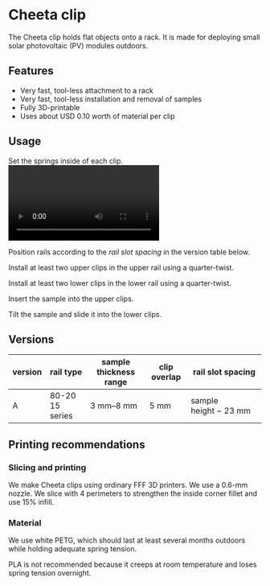 # Cheeta clip
The Cheeta clip holds flat objects onto a rack. It is made for deploying small solar photovoltaic (PV) modules outdoors.

## Features
- Very fast, tool-less attachment to a rack
- Very fast, tool-less installation and removal of samples
- Fully 3D-printable
- Uses about USD 0.10 worth of material per clip

## Usage
Set the springs inside of each clip. <video src='assets/step1.mov'></video>

Position rails according to the *rail slot spacing* in the version table below.

Install at least two upper clips in the upper rail using a quarter-twist.

Install at least two lower clips in the lower rail using a quarter-twist.

Insert the sample into the upper clips.

Tilt the sample and slide it into the lower clips.

## Versions
version | rail type | sample thickness range | clip overlap | rail slot spacing
--- | --- | --- | --- | ---
A | 80-20 15 series | 3 mm–8 mm | 5 mm | sample height − 23 mm

## Printing recommendations
### Slicing and printing
We make Cheeta clips using ordinary FFF 3D printers. We use a 0.6-mm nozzle. We slice with 4 perimeters to strengthen the inside corner fillet and use 15% infill.

### Material
We use white PETG, which should last at least several months outdoors while holding adequate spring tension.

PLA is not recommended because it creeps at room temperature and loses spring tension overnight.